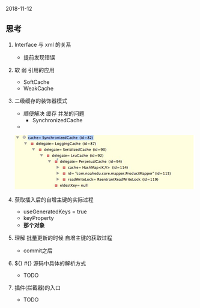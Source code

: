 2018-11-12

## 思考
1. Interface 与 xml 的关系
    - 提前发现错误

2. 软 弱 引用的应用
    - SoftCache
    - WeakCache
    
3. 二级缓存的装饰器模式
    - 顺便解决 缓存 并发的问题
        - SynchronizedCache
    - 
    ![](1.jpg)
    
3. 获取插入后的自增主键的实际过程
    - useGeneratedKeys = true
    - keyProperty
    - **那个对象**

4. 理解 批量更新的时候 自增主键的获取过程
    - commit之后

5. ${} #{} 源码中具体的解析方式
    - TODO
    
5. 插件(拦截器)的入口
    - TODO